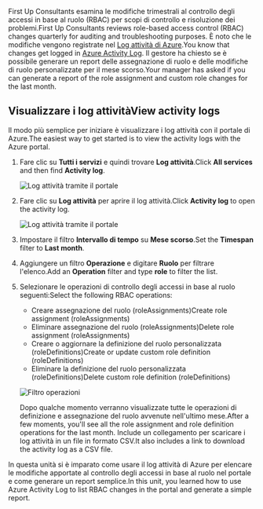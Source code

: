 <span data-ttu-id="a78fc-101">First Up Consultants esamina le modifiche trimestrali al controllo degli accessi in base al ruolo (RBAC) per scopi di controllo e risoluzione dei problemi.</span><span class="sxs-lookup"><span data-stu-id="a78fc-101">First Up Consultants reviews role-based access control (RBAC) changes quarterly for auditing and troubleshooting purposes.</span></span> <span data-ttu-id="a78fc-102">È noto che le modifiche vengono registrate nel [Log attività di Azure](/azure/monitoring-and-diagnostics/monitoring-overview-activity-logs).</span><span class="sxs-lookup"><span data-stu-id="a78fc-102">You know that changes get logged in [Azure Activity Log](/azure/monitoring-and-diagnostics/monitoring-overview-activity-logs).</span></span> <span data-ttu-id="a78fc-103">Il gestore ha chiesto se è possibile generare un report delle assegnazione di ruolo e delle modifiche di ruolo personalizzate per il mese scorso.</span><span class="sxs-lookup"><span data-stu-id="a78fc-103">Your manager has asked if you can generate a report of the role assignment and custom role changes for the last month.</span></span>

## <a name="view-activity-logs"></a><span data-ttu-id="a78fc-104">Visualizzare i log attività</span><span class="sxs-lookup"><span data-stu-id="a78fc-104">View activity logs</span></span>

<span data-ttu-id="a78fc-105">Il modo più semplice per iniziare è visualizzare i log attività con il portale di Azure.</span><span class="sxs-lookup"><span data-stu-id="a78fc-105">The easiest way to get started is to view the activity logs with the Azure portal.</span></span>

1. <span data-ttu-id="a78fc-106">Fare clic su **Tutti i servizi** e quindi trovare **Log attività**.</span><span class="sxs-lookup"><span data-stu-id="a78fc-106">Click **All services** and then find **Activity log**.</span></span>

    ![Log attività tramite il portale](../media/6-all-services-activity-log.png)

1. <span data-ttu-id="a78fc-108">Fare clic su **Log attività** per aprire il log attività.</span><span class="sxs-lookup"><span data-stu-id="a78fc-108">Click **Activity log** to open the activity log.</span></span>

    ![Log attività tramite il portale](../media/6-activity-log-portal.png)

1. <span data-ttu-id="a78fc-110">Impostare il filtro **Intervallo di tempo** su **Mese scorso**.</span><span class="sxs-lookup"><span data-stu-id="a78fc-110">Set the **Timespan** filter to **Last month**.</span></span>

1. <span data-ttu-id="a78fc-111">Aggiungere un filtro **Operazione** e digitare **Ruolo** per filtrare l'elenco.</span><span class="sxs-lookup"><span data-stu-id="a78fc-111">Add an **Operation** filter and type **role** to filter the list.</span></span>

1. <span data-ttu-id="a78fc-112">Selezionare le operazioni di controllo degli accessi in base al ruolo seguenti:</span><span class="sxs-lookup"><span data-stu-id="a78fc-112">Select the following RBAC operations:</span></span>

    - <span data-ttu-id="a78fc-113">Creare assegnazione del ruolo (roleAssignments)</span><span class="sxs-lookup"><span data-stu-id="a78fc-113">Create role assignment (roleAssignments)</span></span>
    - <span data-ttu-id="a78fc-114">Eliminare assegnazione del ruolo (roleAssignments)</span><span class="sxs-lookup"><span data-stu-id="a78fc-114">Delete role assignment (roleAssignments)</span></span>
    - <span data-ttu-id="a78fc-115">Creare o aggiornare la definizione del ruolo personalizzata (roleDefinitions)</span><span class="sxs-lookup"><span data-stu-id="a78fc-115">Create or update custom role definition (roleDefinitions)</span></span>
    - <span data-ttu-id="a78fc-116">Eliminare la definizione del ruolo personalizzata (roleDefinitions)</span><span class="sxs-lookup"><span data-stu-id="a78fc-116">Delete custom role definition (roleDefinitions)</span></span>

    ![Filtro operazioni](../media/6-operation-filter.png)

    <span data-ttu-id="a78fc-118">Dopo qualche momento verranno visualizzate tutte le operazioni di definizione e assegnazione del ruolo avvenute nell'ultimo mese.</span><span class="sxs-lookup"><span data-stu-id="a78fc-118">After a few moments, you'll see all the role assignment and role definition operations for the last month.</span></span> <span data-ttu-id="a78fc-119">Include un collegamento per scaricare i log attività in un file in formato CSV.</span><span class="sxs-lookup"><span data-stu-id="a78fc-119">It also includes a link to download the activity log as a CSV file.</span></span>

<span data-ttu-id="a78fc-120">In questa unità si è imparato come usare il log attività di Azure per elencare le modifiche apportate al controllo degli accessi in base al ruolo nel portale e come generare un report semplice.</span><span class="sxs-lookup"><span data-stu-id="a78fc-120">In this unit, you learned how to use Azure Activity Log to list RBAC changes in the portal and generate a simple report.</span></span>